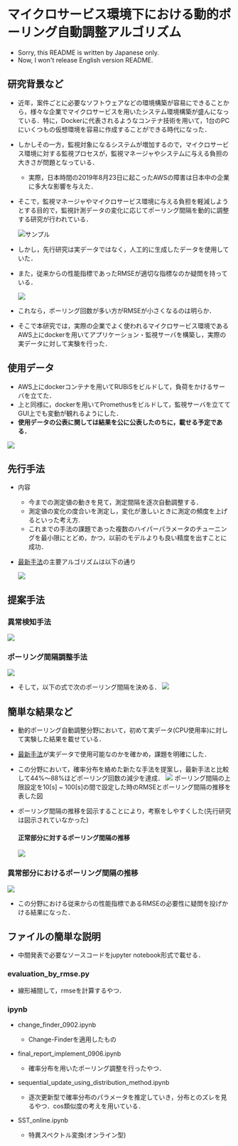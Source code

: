 # マイクロサービス環境下における動的ポーリング自動調整アルゴリズム

- Sorry, this README is written by Japanese only.
- Now, I won't release English version README.

## 研究背景など

- 近年，案件ごとに必要なソフトウェアなどの環境構築が容易にできることから，様々な企業でマイクロサービスを用いたシステム環境構築が盛んになっている．特に，Dockerに代表されるようなコンテナ技術を用いて，1台のPCにいくつもの仮想環境を容易に作成することができる時代になった．
- しかしその一方，監視対象になるシステムが増加するので，マイクロサービス環境に対する監視プロセスが，監視マネージャやシステムに与える負担の大きさが問題となっている．

  - 実際，日本時間の2019年8月23日に起こったAWSの障害は日本中の企業に多大な影響を与えた．

- そこで，監視マネージャやマイクロサービス環境に与える負担を軽減しようとする目的で，監視計測データの変化に応じてポーリング間隔を動的に調整する研究が行われている．

  ![](/images/cloud.png "サンプル")

- しかし，先行研究は実データではなく，人工的に生成したデータを使用していた．

- また，従来からの性能指標であったRMSEが適切な指標なのか疑問を持っている．

  ![](/images/rmse_gimon.png)

- これなら，ポーリング回数が多い方がRMSEが小さくなるのは明らか．

- そこで本研究では，実際の企業でよく使われるマイクロサービス環境であるAWS上にdockerを用いてアプリケーション・監視サーバを構築し，実際の実データに対して実験を行った．

## 使用データ

- AWS上にdockerコンテナを用いてRUBiSをビルドして，負荷をかけるサーバを立てた．
- 上と同様に，dockerを用いてPromethusをビルドして，監視サーバを立ててGUI上でも変動が観れるようにした．
- **使用データの公表に関しては結果を公に公表したのちに，載せる予定である．**

![](/images/data_get.png)

## 先行手法

- 内容

  - 今までの測定値の動きを見て，測定間隔を逐次自動調整する．
  - 測定値の変化の度合いを測定し，変化が激しいときに測定の頻度を上げるといった考え方.
  - これまでの手法の課題であった複数のハイパーパラメータのチューニングを最小限にとどめ，かつ，以前のモデルよりも良い精度を出すことに成功．

- [最新手法](https://www.doc.ic.ac.uk/~dtuncer/papers/tnsm18_gt.pdf)の主要アルゴリズムは以下の通り

  ![](/images/algo_senkou.png)

## 提案手法

### 異常検知手法

![](/images/cos_similar.png)

### ポーリング間隔調整手法

![](/images/polling_1.png)

- そして，以下の式で次のポーリング間隔を決める． ![](/images/polling_graph.png)

## 簡単な結果など

- 動的ポーリング自動調整分野において，初めて実データ(CPU使用率)に対して実験した結果を載せている．
- [最新手法](https://www.doc.ic.ac.uk/~dtuncer/papers/tnsm18_gt.pdf)が実データで使用可能なのかを確かめ，課題を明確にした．
- この分野において，確率分布を絡めた新たな手法を提案し，最新手法と比較して44%〜88%ほどポーリング回数の減少を達成． ![](/images/rmse.png) ポーリング間隔の上限設定を10[s] ~ 100[s]の間で設定した時のRMSEとポーリング間隔の推移を表した図

- ポーリング間隔の推移を図示することにより，考察をしやすくした(先行研究は図示されていなかった)

  #### 正常部分に対するポーリング間隔の推移

  ![](/images/interval_seijo.png)

### 異常部分におけるポーリング間隔の推移

![](/images/interval_ijo.png)

- この分野における従来からの性能指標であるRMSEの必要性に疑問を投げかける結果になった．

## ファイルの簡単な説明

- 中間発表で必要なソースコードをjupyter notebook形式で載せる．

### evaluation_by_rmse.py

- 線形補間して，rmseを計算するやつ．

### ipynb

- change_finder_0902.ipynb

  - Change-Finderを適用したもの

- final_report_implement_0906.ipynb

  - 確率分布を用いたポーリング調整を行ったやつ．

- sequential_update_using_distribution_method.ipynb

  - 逐次更新型で確率分布のパラメータを推定していき，分布とのズレを見るやつ．cos類似度の考えを用いている．

- SST_online.ipynb

  - 特異スペクトル変換(オンライン型)

